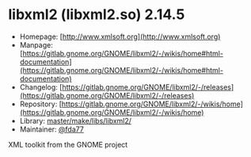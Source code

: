 # libxml2 (libxml2.so) 2.14.5
  - Homepage: [http://www.xmlsoft.org](http://www.xmlsoft.org)
  - Manpage: [https://gitlab.gnome.org/GNOME/libxml2/-/wikis/home#html-documentation](https://gitlab.gnome.org/GNOME/libxml2/-/wikis/home#html-documentation)
  - Changelog: [https://gitlab.gnome.org/GNOME/libxml2/-/releases](https://gitlab.gnome.org/GNOME/libxml2/-/releases)
  - Repository: [https://gitlab.gnome.org/GNOME/libxml2/-/wikis/home](https://gitlab.gnome.org/GNOME/libxml2/-/wikis/home)
  - Library: [master/make/libs/libxml2/](https://github.com/Freetz-NG/freetz-ng/tree/master/make/libs/libxml2/)
  - Maintainer: [@fda77](https://github.com/fda77)

XML toolkit from the GNOME project
